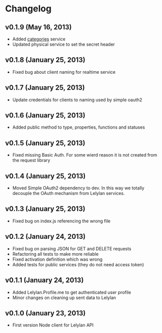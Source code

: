 # Changelog

## v0.1.9 (May 16, 2013)

* Added [categories](http://dev.lelylan.com/api/types#categories) service
* Updated physical service to set the secret header

## v0.1.8 (January 25, 2013)

* Fixed bug about client naming for realtime service

## v0.1.7 (January 25, 2013)

* Update credentials for clients to naming used by simple oauth2

## v0.1.6 (January 25, 2013)

* Added public method to type, properties, functions and statuses

## v0.1.5 (January 25, 2013)

* Fixed missing Basic Auth. For some wierd reason it is not created
from the request library

## v0.1.4 (January 25, 2013)

* Moved Simple OAuth2 dependency to dev. In this way we totally decouple
the OAuth mechanism from Lelylan services.

## v0.1.3 (January 25, 2013)

* Fixed bug on index.js referencing the wrong file

## v0.1.2 (January 24, 2013)

* Fixed bug on parsing JSON for GET and DELETE requests
* Refactoring all tests to make more reliable
* Fixed activation definition which was wrong
* Added tests for public services (they do not need access token)

## v0.1.1 (January 24, 2013)

* Added Lelylan.Profile.me to get authenticated user profile
* Minor changes on cleaning up sent data to Lelylan

## v0.1.0 (January 23, 2013)

* First version Node client for Lelylan API
